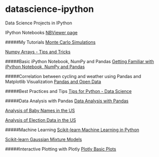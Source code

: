 # datascience-ipython
Data Science Projects in IPython

IPython Notebooks
<a href="http://nbviewer.ipython.org/github/neo-anderson/datascience-ipython/tree/master/" target="_blank">NBViewer page</a>

#####My Tutorials
<a href="http://nbviewer.ipython.org/github/neo-anderson/datascience-ipython/blob/master/Monte%20Carlo%20Simulations.ipynb" target="_blank">Monte Carlo Simulations</a>

<a href="http://nbviewer.ipython.org/github/neo-anderson/datascience-ipython/blob/master/Numpy%20Arrays%20-%20Tips%20and%20Tricks.ipynb" target="_blank">Numpy Arrays - Tips and Tricks</a>

#####Basic iPython Notebook, NumPy and Pandas
<a href="http://nbviewer.ipython.org/github/neo-anderson/datascience-ipython/blob/master/First%20and%20Test.ipynb" target="_blank">Getting Familiar with iPython Notebook, NumPy and Pandas</a>

#####Correlation between cycling and weather using Pandas and Matplotlib Visualization
<a href="http://nbviewer.ipython.org/github/neo-anderson/datascience-ipython/blob/master/Pandas%20and%20Open%20Data.ipynb" target="_blank">Pandas and Open Data</a>

#####Best Practices and Tips
<a href="http://nbviewer.ipython.org/github/neo-anderson/datascience-ipython/blob/master/Tips%20for%20Python%20-%20Data%20Science.ipynb" target="_blank">Tips for Python - Data Science</a>

#####Data Analysis with Pandas
<a href="http://nbviewer.ipython.org/github/neo-anderson/datascience-ipython/blob/master/Data%20Analysis%20with%20Pandas.ipynb" target="_blank">Data Analysis with Pandas</a>

<a href="http://nbviewer.ipython.org/github/neo-anderson/datascience-ipython/blob/master/Data%20Analysis%20with%20Pandas%20-%20Baby%20Names.ipynb" target="_blank">Analysis of Baby Names in the US</a>

<a href="http://nbviewer.ipython.org/github/neo-anderson/datascience-ipython/blob/master/Data%20Analaysis%20with%20Pandas%20-%20ElectionData.ipynb" target="_blank">Analysis of Election Data in the US</a>

#####Machine Learning
<a href="http://nbviewer.ipython.org/github/neo-anderson/datascience-ipython/blob/master/scikit-learn%20-%20Machine%20Learning%20in%20Python.ipynb" target="_blank">Scikit-learn Machine Learning in Python</a>

<a href="http://nbviewer.ipython.org/github/neo-anderson/datascience-ipython/blob/master/scikit-learn%20-%20GMM.ipynb" target="_blank">Scikit-learn Gaussian Mixture Models</a>

#####Interactive Plotting with Plotly
<a href="http://nbviewer.ipython.org/github/neo-anderson/datascience-ipython/blob/master/Interactive%20plots%20using%20Plotly.ipynb" target="_blank">Plotly Basic Plots</a>
